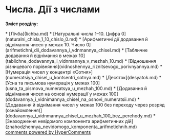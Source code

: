 <div id="hypercomments_widget" class="js-hypercomments-widget invisible"></div>

# Числа. Дії з числами
<p><b>Зміст розділу:</b></p>
   * [Лічба](lichba.md)
   * [Натуральні числа 1–10. Цифра 0](naturalni_chisla_1_10_chislo_0.md)
   * [Арифметичні дії додавання й віднімання чисел у межах 10. Число 0](arifmetichni_dii_dodavannya_i_vdnmannya_chisel.md)
   * [Табличне додавання й віднімання в межах 10](tablichne_dodavannya_i_vidnmannya_v_mezhah_10.md)
   * [Відношення різницевого порівняння](vidnoshennya_riznitsevogo_porivnyannya.md)
   * [Нумерація чисел у концентрі «Сотня»](numeratsiya_chisel_u_kontsentri_sotnya.md)
       * [Десяток](desyatok.md)
       * [Усна та письмова нумерація у межах 100](usna_ta_pismova_numeratsya_u_mezhah_100.md)
       * [Додавання й віднімання чисел на основі нумерації у межах 100](dodavannya_i_vidnimannya_chisel_na_osnovi_numeratsii.md)
       * [Додавання й віднімання чисел у межах 100 без переходу через розряд (ознайомлення)](dodavannya_i_vidnmannya_chisel_u_mezhah_100_bez_perehody.md)
   * [Знаходження невідомого компонента арифметичних дій](znahodzhennya_nevidomogo_komponenta_arifmetichnih.md)

<div class="js-hypercomments-container">
    <a href="http://hypercomments.com" class="hc-link" title="comments widget">comments powered by HyperComments</a>
</div>